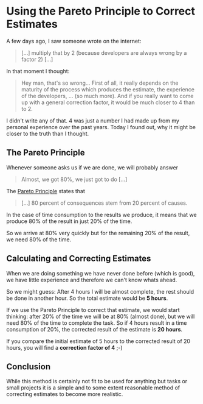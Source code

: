 # Using the Pareto Principle to Correct Estimates

A few days ago, I saw someone wrote on the internet: 

> [...] multiply that by 2 (because developers are always wrong by a factor 2) [...]

In that moment I thought:

> Hey man, that's so wrong... First of all, it really depends on the
> maturity of the process which produces the estimate, the experience
> of the developers, ... (so much more).
> And if you really want to come up with a general correction factor,
> it would be much closer to 4 than to 2.

I didn't write any of that. 4 was just a number I had made up
from my personal experience over the past years. Today I found out,
why it might be closer to the truth than I thought.

## The Pareto Principle

Whenever someone asks us if we are done, we will probably answer

> Almost, we got 80%, we just got to do [...]

The [Pareto Principle][1] states that

> [...] 80 percent of consequences stem from 20 percent of causes.

In the case of time consumption to the results we produce,
it means that we produce 80% of the result in just 20% of the time.

So we arrive at 80% very quickly but for the remaining 20% of the
result, we need 80% of the time.

## Calculating and Correcting Estimates

When we are doing something we have never done before (which is good),
we have little experience and therefore we can't know whats ahead.

So we might guess: After 4 hours I will be almost complete, the rest
should be done in another hour. So the total estimate would be **5
hours**.

If we use the Pareto Principle to correct that estimate, we would
start thinking: after 20% of the time we will be at 80% (almost
done), but we will need 80% of the time to complete the task.
So if 4 hours result in a time consumption of 20%, the corrected result
of the estimate is **20 hours**.

If you compare the initial estimate of 5 hours to the corrected
result of 20 hours, you will find a **correction factor of 4** ;-)

## Conclusion

While this method is certainly not fit to be used for anything but
tasks or small projects it is a simple and to some extent reasonable
method of correcting estimates to become more realistic.

[1]: http://www.nytimes.com/2008/03/03/business/03juran.html
[2]: https://en.wikipedia.org/wiki/Pareto_principle

